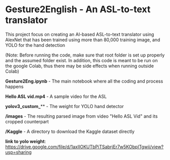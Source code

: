 # Gesture2English - An ASL-to-text translator

This project focus on creating an AI-based ASL-to-text translator using AlexNet that has been trained using more than 80,000 training image, and YOLO for the hand detection

(Note: Before running the code, make sure that root folder is set up properly and the assumed folder exist. In addition, this code is meant to be run on the google Colab, thus there may be side effects when running outside Colab)

**Gesture2Eng.ipynb** - The main notebook where all the coding and process happens

**Hello ASL vid.mp4** - A sample video for the ASL

**yolov3_custom_**** - The weight for YOLO hand detector

**/images** - The resulting parsed image from video "Hello ASL Vid" and its cropped counterpart

**/Kaggle** - A directory to download the Kaggle dataset directly

**link to yolo weight**: https://drive.google.com/file/d/1axIIOKUTbPiTSabrjEr7w5KObpITgwii/view?usp=sharing
